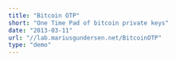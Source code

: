 ```yaml
---
title: "Bitcoin OTP"
short: "One Time Pad of bitcoin private keys"
date: "2013-03-11"
url: "//lab.mariusgundersen.net/BitcoinOTP"
type: "demo"
---
```



